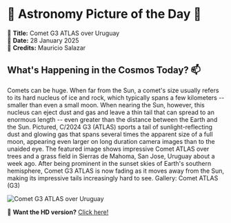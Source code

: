 # 🌌 **Astronomy Picture of the Day** 🌌

🔭 **Title:** Comet G3 ATLAS over Uruguay  
📅 **Date:** 28 January 2025  
📸 **Credits:** 
Mauricio Salazar
  

## **What's Happening in the Cosmos Today?** 📫

Comets can be huge. When far from the Sun, a comet's size usually refers to its hard nucleus of ice and rock, which typically spans a few kilometers -- smaller than even a small moon. When nearing the Sun, however, this nucleus can eject dust and gas and leave a thin tail that can spread to an enormous length -- even greater than the distance between the Earth and the Sun. Pictured, C/2024 G3 (ATLAS) sports a tail of sunlight-reflecting dust and glowing gas that spans several times the apparent size of a full moon, appearing even larger on long duration camera images than to the unaided eye. The featured image shows impressive Comet ATLAS over trees and a grass field in Sierras de Mahoma, San Jose, Uruguay about a week ago.  After being prominent in the sunset skies of Earth's southern hemisphere, Comet G3 ATLAS is now fading as it moves away from the Sun, making its impressive tails increasingly hard to see.    Gallery: Comet ATLAS (G3)


![Comet G3 ATLAS over Uruguay](https://apod.nasa.gov/apod/image/2501/AtlasFields_Salazar_1080.jpg)

🌠 **Want the HD version?** [Click here!](https://apod.nasa.gov/apod/image/2501/AtlasFields_Salazar_3214.jpg)
